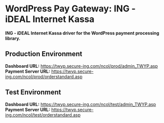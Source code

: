 # WordPress Pay Gateway: ING - iDEAL Internet Kassa

**ING - iDEAL Internet Kassa driver for the WordPress payment processing library.**

## Production Environment

**Dashboard URL:** https://twyp.secure-ing.com/ncol/prod/admin_TWYP.asp  
**Payment Server URL:** https://twyp.secure-ing.com/ncol/prod/orderstandard.asp  

## Test Environment

**Dashboard URL:** https://twyp.secure-ing.com/ncol/test/admin_TWYP.asp  
**Payment Server URL:** https://twyp.secure-ing.com/ncol/test/orderstandard.asp  
